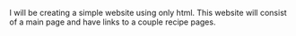 I will be creating a simple website using only html. This website will consist of a main page and have links to a couple recipe pages.
